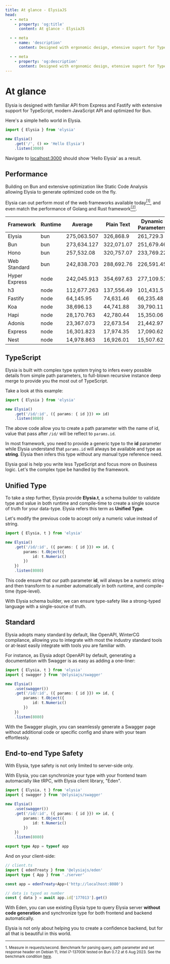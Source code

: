 ```yaml
---
title: At glance - ElysiaJS
head:
  - - meta
    - property: 'og:title'
      content: At glance - ElysiaJS

  - - meta
    - name: 'description'
      content: Designed with ergonomic design, etensive suport for TypeScript, modern JavaScript API, optimized for Bun. Offers an unique experience unified type, and end-to-end type safety while maintaining excellent performance.

  - - meta
    - property: 'og:description'
      content: Designed with ergonomic design, etensive suport for TypeScript, modern JavaScript API, optimized for Bun. Offers an unique experience unified type, and end-to-end type safety while maintaining excellent performance.
---
```


# At glance
Elysia is designed with familiar API from Express and Fastify with extensive support for TypeScript, modern JavaScript API and optimized for Bun.

Here's a simple hello world in Elysia.
```typescript
import { Elysia } from 'elysia'

new Elysia()
	.get('/', () => 'Hello Elysia')
	.listen(3000)
```

Navigate to [localhost:3000](http://localhost:3000/) should show 'Hello Elysia' as a result.

## Performance
Building on Bun and extensive optimization like Static Code Analysis allowing Elysia to generate optimized code on the fly.

Elysia can out perform most of the web frameworks available today<a href="#ref-1"><sup>[1]</sup></a>, and even match the performance of Golang and Rust framework<a href="#ref-2"><sup>[2]</sup></a>.

| Framework         | Runtime  | Average     | Plain Text | Dynamic Parameters | JSON Body  |
| ----------------- | -------- | ----------- | ---------- | ------------------ | ---------- |
| Elysia            | bun      | 275,063.507 | 326,868.9  | 261,729.3          | 236,592.32 |
| Bun               | bun      | 273,634.127 | 322,071.07 | 251,679.46         | 247,151.85 |
| Hono              | bun      | 257,532.08  | 320,757.07 | 233,769.22         | 218,069.95 |
| Web Standard      | bun      | 242,838.703 | 288,692.76 | 226,591.45         | 213,231.9  |
| Hyper Express     | node     | 242,045.913 | 354,697.63 | 277,109.51         | 94,330.6   |
| h3                | node     | 112,677.263 | 137,556.49 | 101,431.5          | 99,043.8   |
| Fastify           | node     | 64,145.95   | 74,631.46  | 66,235.48          | 51,570.91  |
| Koa               | node     | 38,696.13   | 44,741.88  | 39,790.11          | 31,556.4   |
| Hapi              | node     | 28,170.763  | 42,780.44  | 15,350.06          | 26,381.79  |
| Adonis            | node     | 23,367.073  | 22,673.54  | 21,442.97          | 25,984.71  |
| Express           | node     | 16,301.823  | 17,974.35  | 17,090.62          | 13,840.5   |
| Nest              | node     | 14,978.863  | 16,926.01  | 15,507.62          | 12,502.96  |

## TypeScript
Elysia is built with complex type system trying to infers every possible details from simple path parameters, to full-blown recursive instance deep merge to provide you the most out of TypeScript.

Take a look at this example:
```typescript
import { Elysia } from 'elysia'

new Elysia()
    .get('/id/:id', ({ params: { id }}) => id)
    .listen(8080)
```

The above code allow you to create a path parameter with the name of id, value that pass after `/id/` will be reflect to `params.id`.

In most framework, you need to provide a generic type to the **id** parameter while Elysia understand that `params.id` will always be available and type as **string**. Elysia then infers this type without any manual type reference need.

Elysia goal is help you write less TypeScript and focus more on Business logic. Let's the complex type be handled by the framework.

## Unified Type
To take a step further, Elysia provide **Elysia.t**, a schema builder to validate type and value in both runtime and compile-time to create a single source of truth for your data-type. Elysia refers this term as **Unified Type**.

Let's modify the previous code to accept only a numeric value instead of string.
```typescript
import { Elysia, t } from 'elysia'

new Elysia()
    .get('/id/:id', ({ params: { id }}) => id, {
        params: t.Object({
            id: t.Numeric()
        })
    })
    .listen(8080)
```

This code ensure that our path parameter **id**, will always be a numeric string and then transform to a number automatically in both runtime, and compile-time (type-level).

With Elysia schema builder, we can ensure type-safety like a strong-typed language with a single-source of truth.

## Standard
Elysia adopts many standard by default, like OpenAPI, WinterCG compilance, allowing you to integrate with most the industry standard tools or at-least easily integrate with tools you are familiar with.

For instance, as Elysia adopt OpenAPI by default, generating a documentation with Swagger is as easy as adding a one-liner:

```typescript
import { Elysia, t } from 'elysia'
import { swagger } from '@elysiajs/swagger'

new Elysia()
    .use(swagger())
    .get('/id/:id', ({ params: { id }}) => id, {
        params: t.Object({
            id: t.Numeric()
        })
    })
    .listen(8080)
```

With the Swagger plugin, you can seamlessly generate a Swagger page without additional code or specific config and share with your team effortlessly.

## End-to-end Type Safety
With Elysia, type safety is not only limited to server-side only.

With Elysia, you can synchronize your type with your frontend team automacially like tRPC, with Elysia client library, "Eden".

```typescript
import { Elysia, t } from 'elysia'
import { swagger } from '@elysiajs/swagger'

new Elysia()
    .use(swagger())
    .get('/id/:id', ({ params: { id }}) => id, {
        params: t.Object({
            id: t.Numeric()
        })
    })
    .listen(8080)

export type App = typeof app
```

And on your client-side:
```typescript
// client.ts
import { edenTreaty } from '@elysiajs/eden'
import type { App } from './server'

const app = edenTreaty<App>('http://localhost:8080')

// data is typed as number
const { data } = await app.id['177013'].get()
```

With Eden, you can use existing Elysia type to query Elysia server **without code generation** and synchronize type for both frontend and backend automatically.

Elysia is not only about helping you to create a confidence backend, but for all that is beautiful in this world.

---
<small id="ref-1">1. Measure in requests/second. Benchmark for parsing query, path parameter and set response header on Debian 11, Intel i7-13700K tested on Bun 0.7.2 at 6 Aug 2023. See the benchmark condition [here](https://github.com/SaltyAom/bun-http-framework-benchmark/tree/c7e26fe3f1bfee7ffbd721dbade10ad72a0a14ab#results).</small>

<!-- Uncomment when the web framework benchmark fix the result: <small id="ref-2">2. Based on [Web Framework Benchmark rounds 2023/10/03](https://web-frameworks-benchmark.netlify.app/result?f=elysia&l=go,rust).</small> -->
